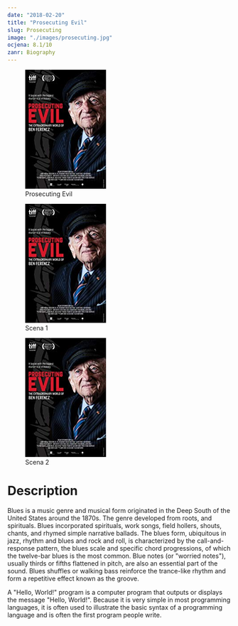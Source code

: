 ```yaml
---
date: "2018-02-20"
title: "Prosecuting Evil"
slug: Prosecuting
image: "./images/prosecuting.jpg"
ocjena: 8.1/10
zanr: Biography
---
```


<!-- markdownlint-disable MD033 -->

<div class="slike-post">
    <div>
        <figure class="figure1">
            <img class="slika-1-post" src="./images/prosecuting.jpg" alt="Title"/>
            <figcaption class="figure__caption">Prosecuting Evil</figcaption>
        </figure>
    </div>
    <div>
        <figure class="figure2">
            <img class="slika-2-post" src="./images/prosecuting.jpg" alt="Title"/>
            <figcaption class="figure__caption">Scena 1</figcaption>
        </figure>
        </div>
        <div>
        <figure class="figure3">
            <img class="slika-3-post" src="./images/prosecuting.jpg" alt="Title"/>
            <figcaption class="figure__caption">Scena 2</figcaption>
        </figure>
    </div>
</div>

<div class="testna-klasa">
    <h1 class="Naslov-opisa">Description</h1>
    <p class="testni-tekst"> Blues is a music genre and musical form originated in the Deep South of the United States around the 1870s. The genre developed from roots, and spirituals. Blues incorporated spirituals, work songs, field hollers, shouts, chants, and rhymed simple narrative ballads. The blues form, ubiquitous in jazz, rhythm and blues and rock and roll, is characterized by the call-and-response pattern, the blues scale and specific chord progressions, of which the twelve-bar blues is the most common. Blue notes (or "worried notes"), usually thirds or fifths flattened in pitch, are also an essential part of the sound. Blues shuffles or walking bass reinforce the trance-like rhythm and form a repetitive effect known as the groove.</p>
</div>

A "Hello, World!" program is a computer program that outputs or displays the message "Hello, World!". Because it is very simple in most programming languages, it is often used to illustrate the basic syntax of a programming language and is often the first program people write.
